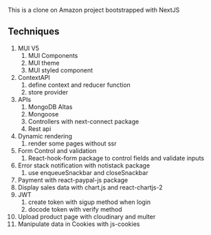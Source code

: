 This is a clone on Amazon project bootstrapped with NextJS

## Techniques

1. MUI V5
    1. MUI Components
    2. MUI theme
    3. MUI styled component
2. ContextAPI
    1. define context and reducer function
    2. store provider
3. APIs
    1. MongoDB Altas
    2. Mongoose
    3. Controllers with next-connect package
    4. Rest api
4. Dynamic rendering
    1. render some pages without ssr
5. Form Control and validation
    1. React-hook-form package to control fields and validate inputs
6. Error stack notification with notistack package
    1. use enqueueSnackbar and closeSnackbar
7. Payment with react-paypal-js package
8. Display sales data with chart.js and react-chartjs-2
9. JWT
    1. create token with sigup method when login
    2. docode token with verify method
10. Upload product page with cloudinary and multer
11. Manipulate data in Cookies with js-cookies
  




